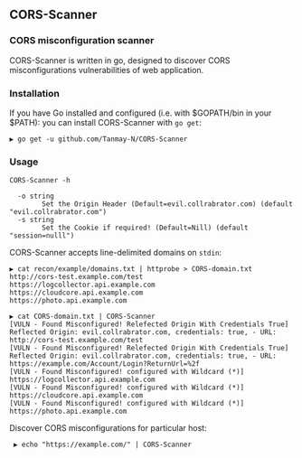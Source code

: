 ## CORS-Scanner

###  CORS misconfiguration scanner

CORS-Scanner is written in go, designed to discover CORS misconfigurations vulnerabilities of web application.

### Installation

If you have Go installed and configured (i.e. with $GOPATH/bin in your $PATH): you can install CORS-Scanner with `go get`:

```
▶ go get -u github.com/Tanmay-N/CORS-Scanner
```

### Usage 

```
CORS-Scanner -h 

  -o string
    	Set the Origin Header (Default=evil.collrabrator.com) (default "evil.collrabrator.com")
  -s string
    	Set the Cookie if required! (Default=Nill) (default "session=nulll")
```

CORS-Scanner accepts line-delimited domains on `stdin`:

``` 
▶ cat recon/example/domains.txt | httprobe > CORS-domain.txt
http://cors-test.example.com/test
https://logcollector.api.example.com
https://cloudcore.api.example.com
https://photo.api.example.com
```
```
▶ cat CORS-domain.txt | CORS-Scanner
[VULN - Found Misconfigured! Relefected Origin With Credentials True] Reflected Origin: evil.collrabrator.com, credentials: true, - URL: http://cors-test.example.com/test
[VULN - Found Misconfigured! Relefected Origin With Credentials True] Reflected Origin: evil.collrabrator.com, credentials: true, - URL: https://example.com/Account/Login?ReturnUrl=%2f
[VULN - Found Misconfigured! configured with Wildcard (*)] https://logcollector.api.example.com
[VULN - Found Misconfigured! configured with Wildcard (*)] https://cloudcore.api.example.com
[VULN - Found Misconfigured! configured with Wildcard (*)] https://photo.api.example.com
```

Discover CORS misconfigurations for particular host:  

```
 ▶ echo "https://example.com/" | CORS-Scanner
 ```
